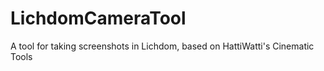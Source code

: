 # LichdomCameraTool
A tool for taking screenshots in Lichdom, based on HattiWatti's Cinematic Tools
